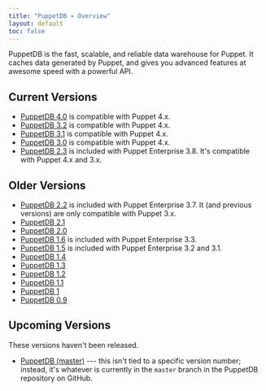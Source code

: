 ```yaml
---
title: "PuppetDB » Overview"
layout: default
toc: false
---
```


PuppetDB is the fast, scalable, and reliable data warehouse for Puppet. It caches data generated by Puppet, and gives you advanced features at awesome speed with a powerful API.

## Current Versions

* [PuppetDB 4.0](./4.0) is compatible with Puppet 4.x.
* [PuppetDB 3.2](./3.2) is compatible with Puppet 4.x.
* [PuppetDB 3.1](./3.1) is compatible with Puppet 4.x.
* [PuppetDB 3.0](./3.0) is compatible with Puppet 4.x.
* [PuppetDB 2.3](./2.3) is included with Puppet Enterprise 3.8. It's compatible with Puppet 4.x and 3.x.

## Older Versions

* [PuppetDB 2.2](./2.2) is included with Puppet Enterprise 3.7. It (and previous versions) are only compatible with Puppet 3.x.
* [PuppetDB 2.1](./2.1)
* [PuppetDB 2.0](./2.0)
* [PuppetDB 1.6](./1.6) is included with Puppet Enterprise 3.3.
* [PuppetDB 1.5](./1.5) is included with Puppet Enterprise 3.2 and 3.1.
* [PuppetDB 1.4](./1.4)
* [PuppetDB 1.3](./1.3)
* [PuppetDB 1.2](./1.2)
* [PuppetDB 1.1](./1.1)
* [PuppetDB 1](./1)
* [PuppetDB 0.9](./0.9)

## Upcoming Versions

These versions haven't been released.

* [PuppetDB (master)](./master) --- this isn't tied to a specific version number; instead, it's whatever is currently in the `master` branch in the PuppetDB repository on GitHub.
